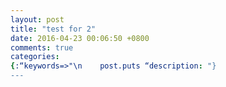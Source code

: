 ```yaml
---
layout: post
title: "test for 2"
date: 2016-04-23 00:06:50 +0800
comments: true
categories: 
{:“keywords=>"\n    post.puts “description: "}
---
```

